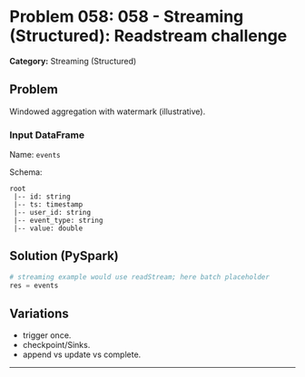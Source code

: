 # Problem 058: 058 - Streaming (Structured): Readstream challenge

**Category:** Streaming (Structured)

## Problem
Windowed aggregation with watermark (illustrative).

### Input DataFrame
Name: `events`

Schema:
```
root
 |-- id: string
 |-- ts: timestamp
 |-- user_id: string
 |-- event_type: string
 |-- value: double
```

## Solution (PySpark)
```python
# streaming example would use readStream; here batch placeholder
res = events
```

## Variations
- trigger once.
- checkpoint/Sinks.
- append vs update vs complete.

---
